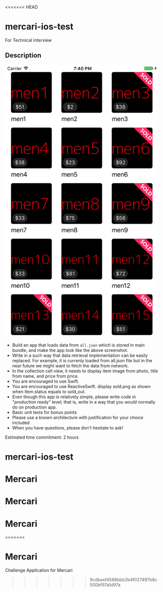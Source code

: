 <<<<<<< HEAD
# mercari-ios-test
For Technical interview

## Description

![](screenshot.png)


- Build an app that loads data from `all.json` which is stored in main bundle, and make the app look like the above screenshot.
- Write in a such way that data retrieval implementation can be easily replaced. For example, it is currenly loaded from all.json file but in the near future we might want to fetch the data from network.
- In the collection cell view, it needs to display item image from photo, title from name, and price from price.
- You are encouraged to use Swift.
- You are encouraged to use ReactiveSwift.
display sold.png as shown when Item.status equals to sold_out.
- Even though this app is relatively simple, please write code in "production ready" level; that is, write in a way that you would normally do on production app.
- Basic unit tests for bonus points
- Please use a known architecture with justification for your choice included
- When you have questions, please don't hesitate to ask!

Estimated time commitment: 2 hours
# mercari-ios-test
# Mercari
# Mercari
# Mercari
=======
# Mercari
Challenge Application for Mercari
>>>>>>> 9cdbeef4566bbb2b4f027497b8c500bf97a1d97a

